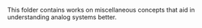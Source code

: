 This folder contains works on miscellaneous concepts that aid in understanding analog systems better.
